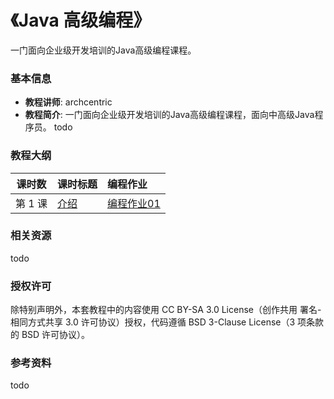 《Java 高级编程》
=======

一门面向企业级开发培训的Java高级编程课程。

### 基本信息

- **教程讲师**: archcentric
- **教程简介**: 一门面向企业级开发培训的Java高级编程课程，面向中高级Java程序员。
todo

### 教程大纲

| 课时数 | 课时标题 | 编程作业 |
|:-----:|:--------|:-------|
|第 1 课| [介绍](lecture/Java高级编程_-_Lecture_1_-_课程介绍.pptx) | [编程作业01](hw/jt-hw01-intro) |


### 相关资源
todo

### 授权许可

除特别声明外，本套教程中的内容使用 CC BY-SA 3.0 License（创作共用 署名-相同方式共享 3.0 许可协议）授权，代码遵循 BSD 3-Clause License（3 项条款的 BSD 许可协议）。

### 参考资料

todo




